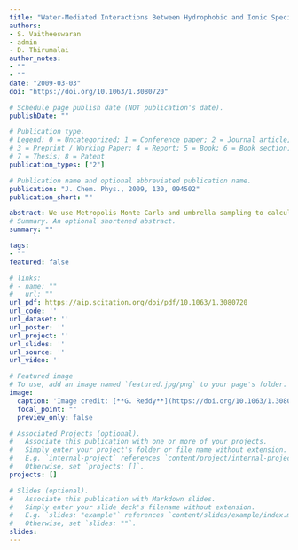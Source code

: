 ```yaml
---
title: "Water-Mediated Interactions Between Hydrophobic and Ionic Species in Cylindrical Nanopores"
authors:
- S. Vaitheeswaran
- admin
- D. Thirumalai
author_notes:
- ""
- ""
date: "2009-03-03"
doi: "https://doi.org/10.1063/1.3080720"

# Schedule page publish date (NOT publication's date).
publishDate: ""

# Publication type.
# Legend: 0 = Uncategorized; 1 = Conference paper; 2 = Journal article;
# 3 = Preprint / Working Paper; 4 = Report; 5 = Book; 6 = Book section;
# 7 = Thesis; 8 = Patent
publication_types: ["2"]

# Publication name and optional abbreviated publication name.
publication: "J. Chem. Phys., 2009, 130, 094502"
publication_short: ""

abstract: We use Metropolis Monte Carlo and umbrella sampling to calculate the free energies of interaction of two methane molecules and their charged derivatives in cylindrical water-filled pores. Confinement strongly alters the interactions between the nonpolar solutes and completely eliminates the solvent separated minimum (SSM) that is seen in bulk water. The free energy profiles show that the methane molecules are either in contact or at separations corresponding to the diameter and the length of the cylindrical pore. Analytic calculations that estimate the entropy of the solutes, which are solvated at the pore surface, qualitatively explain the shape of the free energy profiles. Adding charges of opposite sign and magnitude 0.4e or e (where e is the electronic charge) to the methane molecules decreases their tendency for surface solvation and restores the SSM. We show that confinement induced ion-pair formation occurs whenever lB/D∼O(1), where lB is the Bjerrum length and D is the pore diameter. The extent of stabilization of the SSM increases with ion charge density as long as lB/D<1. In pores with D≤1.2 nm, in which the water is strongly layered, increasing the charge magnitude from 0.4e to e reduces the stability of the SSM. As a result, ion-pair formation that occurs with negligible probability in the bulk is promoted. In larger diameter pores that can accommodate a complete hydration layer around the solutes, the stability of the SSM is enhanced.
# Summary. An optional shortened abstract.
summary: ""

tags:
- ""
featured: false

# links:
# - name: ""
#   url: ""
url_pdf: https://aip.scitation.org/doi/pdf/10.1063/1.3080720
url_code: ''
url_dataset: ''
url_poster: ''
url_project: ''
url_slides: ''
url_source: ''
url_video: ''

# Featured image
# To use, add an image named `featured.jpg/png` to your page's folder. 
image:
  caption: 'Image credit: [**G. Reddy**](https://doi.org/10.1063/1.3080720)'
  focal_point: ""
  preview_only: false

# Associated Projects (optional).
#   Associate this publication with one or more of your projects.
#   Simply enter your project's folder or file name without extension.
#   E.g. `internal-project` references `content/project/internal-project/index.md`.
#   Otherwise, set `projects: []`.
projects: []

# Slides (optional).
#   Associate this publication with Markdown slides.
#   Simply enter your slide deck's filename without extension.
#   E.g. `slides: "example"` references `content/slides/example/index.md`.
#   Otherwise, set `slides: ""`.
slides:
---
```


